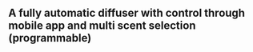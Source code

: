 ## A fully automatic diffuser with control through mobile app and multi scent selection (programmable)
